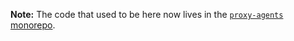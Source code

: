 **Note:** The code that used to be here now lives in the [`proxy-agents` monorepo](https://github.com/TooTallNate/proxy-agents/tree/main/packages/pac-proxy-agent).
